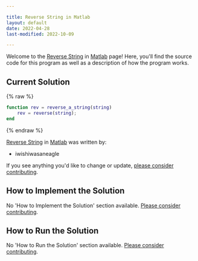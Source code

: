 ```yaml
---

title: Reverse String in Matlab
layout: default
date: 2022-04-28
last-modified: 2022-10-09

---
```


Welcome to the [Reverse String](https://sampleprograms.io/projects/reverse-string) in [Matlab](https://sampleprograms.io/languages/matlab) page! Here, you'll find the source code for this program as well as a description of how the program works.

## Current Solution

{% raw %}

```matlab
function rev = reverse_a_string(string)
    rev = reverse(string);
end
```

{% endraw %}

[Reverse String](https://sampleprograms.io/projects/reverse-string) in [Matlab](https://sampleprograms.io/languages/matlab) was written by:

- iwishiwasaneagle

If you see anything you'd like to change or update, [please consider contributing](https://github.com/TheRenegadeCoder/sample-programs).

## How to Implement the Solution

No 'How to Implement the Solution' section available. [Please consider contributing](https://github.com/TheRenegadeCoder/sample-programs-website).

## How to Run the Solution

No 'How to Run the Solution' section available. [Please consider contributing](https://github.com/TheRenegadeCoder/sample-programs-website).